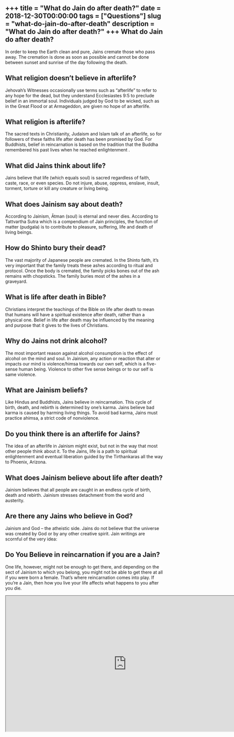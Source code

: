 +++
title = "What do Jain do after death?"
date = 2018-12-30T00:00:00
tags = ["Questions"]
slug = "what-do-jain-do-after-death"
description = "What do Jain do after death?"
+++
What do Jain do after death?
----------------------------

In order to keep the Earth clean and pure, Jains cremate those who pass away. The cremation is done as soon as possible and cannot be done between sunset and sunrise of the day following the death.

What religion doesn’t believe in afterlife?
-------------------------------------------

Jehovah’s Witnesses occasionally use terms such as “afterlife” to refer to any hope for the dead, but they understand Ecclesiastes 9:5 to preclude belief in an immortal soul. Individuals judged by God to be wicked, such as in the Great Flood or at Armageddon, are given no hope of an afterlife.

What religion is afterlife?
---------------------------

The sacred texts in Christianity, Judaism and Islam talk of an afterlife, so for followers of these faiths life after death has been promised by God. For Buddhists, belief in reincarnation is based on the tradition that the Buddha remembered his past lives when he reached enlightenment .

What did Jains think about life?
--------------------------------

Jains believe that life (which equals soul) is sacred regardless of faith, caste, race, or even species. Do not injure, abuse, oppress, enslave, insult, torment, torture or kill any creature or living being.

What does Jainism say about death?
----------------------------------

According to Jainism, Ātman (soul) is eternal and never dies. According to Tattvartha Sutra which is a compendium of Jain principles, the function of matter (pudgala) is to contribute to pleasure, suffering, life and death of living beings.

How do Shinto bury their dead?
------------------------------

The vast majority of Japanese people are cremated. In the Shinto faith, it’s very important that the family treats these ashes according to ritual and protocol. Once the body is cremated, the family picks bones out of the ash remains with chopsticks. The family buries most of the ashes in a graveyard.

What is life after death in Bible?
----------------------------------

Christians interpret the teachings of the Bible on life after death to mean that humans will have a spiritual existence after death, rather than a physical one. Belief in life after death may be influenced by the meaning and purpose that it gives to the lives of Christians.

Why do Jains not drink alcohol?
-------------------------------

The most important reason against alcohol consumption is the effect of alcohol on the mind and soul. In Jainism, any action or reaction that alter or impacts our mind is violence/himsa towards our own self, which is a five-sense human being. Violence to other five sense beings or to our self is same violence.

What are Jainism beliefs?
-------------------------

Like Hindus and Buddhists, Jains believe in reincarnation. This cycle of birth, death, and rebirth is determined by one’s karma. Jains believe bad karma is caused by harming living things. To avoid bad karma, Jains must practice ahimsa, a strict code of nonviolence.

Do you think there is an afterlife for Jains?
---------------------------------------------

The idea of an afterlife in Jainism might exist, but not in the way that most other people think about it. To the Jains, life is a path to spiritual enlightenment and eventual liberation guided by the Tirthankaras all the way to Phoenix, Arizona.

What does Jainism believe about life after death?
-------------------------------------------------

Jainism believes that all people are caught in an endless cycle of birth, death and rebirth. Jainism stresses detachment from the world and austerity.

Are there any Jains who believe in God?
---------------------------------------

Jainism and God – the atheistic side. Jains do not believe that the universe was created by God or by any other creative spirit. Jain writings are scornful of the very idea:

Do You Believe in reincarnation if you are a Jain?
--------------------------------------------------

One life, however, might not be enough to get there, and depending on the sect of Jainism to which you belong, you might not be able to get there at all if you were born a female. That’s where reincarnation comes into play. If you’re a Jain, then how you live your life affects what happens to you after you die.

<iframe allow="accelerometer; autoplay; clipboard-write; encrypted-media; gyroscope; picture-in-picture" allowfullscreen="" class="__youtube_prefs__  epyt-is-override  no-lazyload" data-no-lazy="1" data-origheight="433" data-origwidth="770" data-skipgform_ajax_framebjll="" height="433" id="_ytid_15815" loading="lazy" src="https://www.youtube.com/embed/h_VA7mWWn58?enablejsapi=1&autoplay=0&cc_load_policy=0&cc_lang_pref=&iv_load_policy=1&loop=0&modestbranding=0&rel=1&fs=1&playsinline=0&autohide=2&theme=dark&color=red&controls=1&" title="YouTube player" width="770"></iframe>
